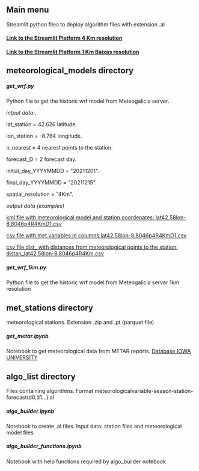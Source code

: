 ## **Main menu** 

Streamlit python files to deploy algorithm files with extension .al 

#### [Link to the Streamlit Platform 4 Km resolution](https://share.streamlit.io/granantuin/meteo_ml/main/operational_st.py)
#### [Link to the Streamlit Platform 1 Km Baixas resolution](https://share.streamlit.io/granantuin/meteo_ml/main/operational_st_baixas.py)

## **meteorological_models directory**

##### get_wrf.py

Python file to get the historic wrf model from Meteogalicia server.

*intput data:*.

lat_station = 42.626  latitude.

lon_station = -8.784  longitude.

n_nearest =  4  nearest points to the station.

forecast_D = 2 forecast day.

initial_day_YYYYMMDD = "20211201".

final_day_YYYYMMDD = "20211215".

spatial_resolution = "4Km".

*output data (examples)*

[kml file with meteorological model and station coordenates: lat42.58lon-8.8046p4R4KmD1.csv](https://github.com/granantuin/meteo_ml/blob/main/meteorological_models/lat42.58lon-8.8046p4R4KmD1.csv)

[csv file with met variables in columns:lat42.58lon-8.8046p4R4KmD1.csv](https://github.com/granantuin/meteo_ml/blob/main/meteorological_models/lat42.58lon-8.8046p4R4KmD1.csv)

[csv file dist_ with distances from meteorological points to the station: distan_lat42.58lon-8.8046p4R4Km.csv](https://github.com/granantuin/meteo_ml/blob/main/meteorological_models/distan_lat42.58lon-8.8046p4R4Km.csv)

##### get_wrf_1km.py

Python file to get the historic wrf model from Meteogalicia server 1km resolution

## **met_stations directory**

meteorological stations. Extension .zip and .pt (parquet file)

##### **get_metar.ipynb**

Notebook to get meteorological data from METAR reports. [Database IOWA UNIVERSITY](https://mesonet.agron.iastate.edu/request/download.phtml?network=ES__ASOS)

## algo_list directory

Files containing algorithms. Format meteorologicalvariable-season-station-forecast(d0,d1...).al

##### **algo_builder.ipynb**

Notebook to create .al files. Input data: station files and meteorological model files

##### **algo_builder_functions.ipynb**

Notebook with help functions required by algo_builder notebook


